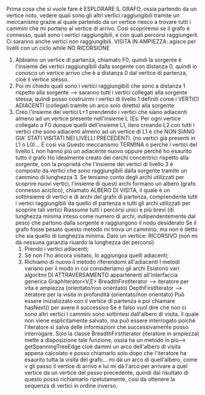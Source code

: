 Prima cosa che si vuole fare è ESPLORARE IL GRAFO, ossia partendo da un vertice noto, vedere quali sono gli altri vertici raggiungibili tramite un meccanismo grazie al quale partendo da un vertice riesco a trovare tutti i cammini che mi portano al vertice di arrivo.
Così scopriremo se il grafo è connesso, quali sono i vertici raggiungibili, e con quali percorsi raggiungerli. Ci saranno anche vertici non raggiungibili.
VISITA IN AMPIEZZA: agisce per livelli con un ciclo while NO RICORSIONE 
1. Abbiamo un vertice di partenza, chiamato F0, quindi la sorgente è l'insieme dei vertici raggiungibili dalla sorgente con distanza 0, quindi io conosco un vertice arrivo che è a distanza 0 dal vertice di partenza, cioè il vertice stesso.
2. Poi mi chiedo quali sono i vertici raggiungibili che sono a distanza 1 rispetto alla sorgente --> saranno tutti i vertici collegati alla sorgente stessa, quindi posso costruirmi i vertici di livello 1 definiti come i VERTICI ADIACENTI (collegati tramite un arco solo diretto) alla sorgente
3. Creo l'insieme dei vertici L+1 prendendo i vertici che siano adiacenti almeno ad un vertice presente nell'insieme L (Es: Per ogni vertice collegato a F0 dunque quelli dell'insieme L1, itero creando L2 con tutti i vertici che sono adiacenti almeno ad un vertice di L1 e che NON SIANO GIA' STATI VISITATI NEI LIVELLI PRECEDENTI. (no vertici già presenti in L1 o L0)... E così via
Questo meccanismo TERMINA o perchè i vertici del livello L non hanno più un adiacente nuovo oppure perchè ho esaurito tutto il grafo
Ho idealmente creato dei cerchi concentrici rispetto alla sorgente, con la proprietà che l'insieme dei vertici di livello 3 è composto da vertici che sono raggiungibili dalla sorgente tramite un cammino di lunghezza 3.
Se teniamo conto degli archi utilizzati per scoprire nuovi vertici, l'insieme di questi archi formano un albero (grafo connesso aciclico), chiamato ALBERO DI VISITA, il quale è un sottinsieme di vertici e di archi del grafo di partenza, comprendente tutti i vertici raggiungibili da quello di partenza e tutti gli archi utilizzati per scoprire tali vertici
Riassume tutti i percorsi unici e più brevi (di lunghezza minima inteso come numero di archi, indipendentemente dal peso) che partono dalla sorgente e raggiungono il nodo desiderato
Se il grafo fosse pesato questo metodo mi trova un cammino, ma non è detto che sia quello di lunghezza minima.
Dato un vertice: RICORSIVO (non mi dà nessuna garanzia riuardo la lunghezza dei percorsi)
	1. Prendo i vertici adiacenti;
	2. Se non l'ho ancora visitato, lo aggiungoa quelli adiacenti;
	3. Richiamo di nuovo il metodo riferendomi all'adiacenti
I metodi variano per il modo in cui consideriamo gli archi
Esistono vari algoritmi DI ATTRAVERSAMENTO appartenenti all'interfaccia generica GraphIterator<V,E>
BreadthFirstIterator --> iteratore per vita e ampiezza (orientato/non orientato)
DepthFirstIterator --> iteratore per la visita in profondità (orientato/non orientato)
Può essere inizializzato con il vertice di partenza e poi chiamare hasNext() per avere il successivo
Se è falso vuol dire che non ci sono altri vertici
I cammini sono sottintesi dall'albero di visita, il quale non viene esplicitamente salvato, ma può essere interrogato poichè l'iteratore si salva delle informazioni che successivamente posso interrogare.
Solo la classe BreadthFirstIterator (iteratore in ampiezza) mette a disposizione tale funzione, ossia
ha un metodo in più--> getSpanningTreeEdge cioè dammi un arco dell'albero di visita appena calcolato e
posso chiamarlo solo dopo che l'iteratore ha esaurito tutta la visita del grafo... mi dà un arco di quell'albero, come v gli passo il vertice di arrivo e lui mi dà l'arco per arrivare a quel vertice da un vertice del passo precedente, quindi dal risultato di questo posso richiamarlo ripetutamente, così da ottenere la sequenza di vertici in ordine inverso.

	